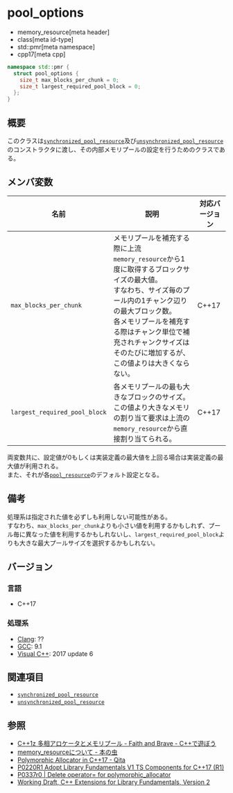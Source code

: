 # pool_options
* memory_resource[meta header]
* class[meta id-type]
* std::pmr[meta namespace]
* cpp17[meta cpp]

```cpp
namespace std::pmr {
  struct pool_options {
    size_t max_blocks_per_chunk = 0;
    size_t largest_required_pool_block = 0;
  };
}
```

## 概要
このクラスは[`synchronized_pool_resource`](pool_resource.md)及び[`unsynchronized_pool_resource`](pool_resource.md)のコンストラクタに渡し、その内部メモリプールの設定を行うためのクラスである。

## メンバ変数

| 名前            | 説明           | 対応バージョン |
|-----------------|----------------|----------------|
| `max_blocks_per_chunk` | メモリプールを補充する際に上流`memory_resource`から1度に取得するブロックサイズの最大値。<br>すなわち、サイズ毎のプール内の1チャンク辺りの最大ブロック数。<br>各メモリプールを補充する際はチャンク単位で補充されチャンクサイズはそのたびに増加するが、この値よりは大きくならない。 | C++17 |
| `largest_required_pool_block` | 各メモリプールの最も大きなブロックのサイズ。<br>この値より大きなメモリの割り当て要求は上流の`memory_resource`から直接割り当てられる。 | C++17 |

両変数共に、設定値が0もしくは実装定義の最大値を上回る場合は実装定義の最大値が利用される。  
また、それが各[`pool_resource`](pool_resource.md)のデフォルト設定となる。

## 備考

処理系は指定された値を必ずしも利用しない可能性がある。  
すなわち、`max_blocks_per_chunk`よりも小さい値を利用するかもしれず、プール毎に異なった値を利用するかもしれないし、`largest_required_pool_block`よりも大きな最大プールサイズを選択するかもしれない。

## バージョン
### 言語
- C++17

### 処理系

- [Clang](/implementation.md#clang): ??
- [GCC](/implementation.md#gcc): 9.1
- [Visual C++](/implementation.md#visual_cpp): 2017 update 6

## 関連項目

- [`synchronized_pool_resource`](pool_resource.md)
- [`unsynchronized_pool_resource`](pool_resource.md)

## 参照

- [C++1z 多相アロケータとメモリプール - Faith and Brave - C++で遊ぼう ](https://faithandbrave.hateblo.jp/entry/2016/08/08/170454)
- [memory_resourceについて - 本の虫](https://cpplover.blogspot.com/2015/09/memoryresource.html)
- [Polymorphic Allocator in C++17 - Qita](https://qiita.com/MitsutakaTakeda/items/48980faa9498c46b15b2)
- [P0220R1 Adopt Library Fundamentals V1 TS Components for C++17 (R1)](http://www.open-std.org/jtc1/sc22/wg21/docs/papers/2016/p0220r1.html)
- [P0337r0 | Delete operator= for polymorphic_allocator](http://www.open-std.org/jtc1/sc22/wg21/docs/papers/2016/p0337r0.html)
- [Working Draft, C++ Extensions for Library Fundamentals, Version 2](http://www.open-std.org/jtc1/sc22/wg21/docs/papers/2015/n4562.html#memory.resource.synop)